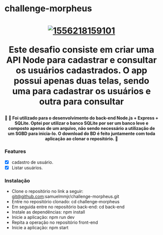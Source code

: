 # challenge-morpheus
<h1 align="center">  
<a href="https://imgbb.com/"><img src="https://i.ibb.co/qWKDFhM/1556218159101.jpg" alt="1556218159101" border="0"></a>

<p align="center">Este desafio consiste em criar uma API Node para cadastrar e consultar os usuários cadastrados. O app possui apenas duas telas, sendo uma para cadastrar os usuários e outra para consultar</p>
	
<h4 align="center"> 
	🚧  🚀 Foi utilizado para o desenvolvimento do back-end Node.js + Express + SQLite. Optei por utilizar o banco SQLite por ser um banco leve e composto apenas de um arquivo, não sendo necessário a utilização de um SGBD para inicia-lo. O download do BD é feito juntamente com toda aplicação ao clonar o repositório.   🚧
</h4>

### Features

- [x] cadastro de usuário.
- [x] Listar usuários.

### Instalação

- Clone o repositório no link a seguir: git@github.com:samuelmmjr/challenge-morpheus.git
- Entre no repositório clonado: cd  challenge-morpheus
- Em seguida entre no repositório back-end: cd back-end
- Instale as dependências: npm install
- Inicie a aplicação: npm run dev
- Repita a operação no repositório front-end
- Inicie a aplicação: npm start
